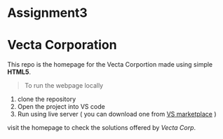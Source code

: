 # Assignment3

# Vecta Corporation 

This repo is the homepage for the Vecta Corportion made using simple **HTML5**.

>To run the webpage locally

1.   clone the repository
2.   Open the project into VS code
3.   Run using live server ( you can download one from [VS marketplace](https://marketplace.visualstudio.com) )


visit the homepage to check the solutions offered by _Vecta Corp_. 
